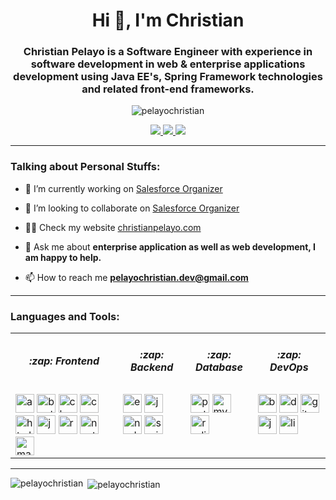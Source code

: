 <h1 align="center">Hi 👋, I'm Christian</h1>

<h3 align="center">Christian Pelayo is a Software Engineer with experience in software development in web & enterprise applications development using Java EE's, Spring Framework technologies and related front-end frameworks.</h3>

<p align="center"> <img src="https://komarev.com/ghpvc/?username=pelayochristian" alt="pelayochristian" /> </p>

<p align="center">
    <a href="https://twitter.com/iamchanpelayo" target="blank">
        <img src="https://img.shields.io/badge/twitter-%231DA1F2.svg?&style=for-the-badge&logo=twitter&logoColor=white" />
    </a>
     <a href="https://linkedin.com/in/christian-pelayo" target="blank">
        <img src="https://img.shields.io/badge/linkedin-%230077B5.svg?&style=for-the-badge&logo=linkedin&logoColor=white" />
    </a>
     <a href="https://instagram.com/_chanpelayo" target="blank">
        <img src="https://img.shields.io/badge/instagram-%23E4405F.svg?&style=for-the-badge&logo=instagram&logoColor=white" />
    </a>
</p>

<hr/>

### Talking about Personal Stuffs:

- 🔭 I’m currently working on [Salesforce Organizer](https://github.com/pelayochristian/salesforce-organizer)

- 👯 I’m looking to collaborate on [Salesforce Organizer](https://github.com/pelayochristian/salesforce-organizer)

- 👨‍💻 Check my website [christianpelayo.com](https://www.christianpelayo.com)

- 💬 Ask me about **enterprise application as well as web development, I am happy to help.**

- 📫 How to reach me **pelayochristian.dev@gmail.com**

<hr/>

### Languages and Tools:
<table>
<tr>
    <td><h5 align="center">:zap: Frontend</h5></td>
    <td><h5 align="center">:zap: Backend</h5></td>
    <td><h5 align="center">:zap: Database</h5></td>
    <td><h5 align="center">:zap: DevOps</h5></td>
</tr>
<tr>
    <td valign="top"> 
        <img src="https://devicons.github.io/devicon/devicon.git/icons/angularjs/angularjs-original.svg" alt="angularjs" width="30" height="30"/> 
        <img src="https://devicons.github.io/devicon/devicon.git/icons/bootstrap/bootstrap-plain.svg" alt="bootstrap" width="30" height="30"/> 
        <img src="https://www.chartjs.org/media/logo-title.svg" alt="chartjs" width="30" height="30"/> 
        <img src="https://devicons.github.io/devicon/devicon.git/icons/css3/css3-original-wordmark.svg" alt="css3" width="30" height="30"/> 
        <img src="https://devicons.github.io/devicon/devicon.git/icons/html5/html5-original-wordmark.svg" alt="html5" width="30" height="30"/>
        <img src="https://devicons.github.io/devicon/devicon.git/icons/javascript/javascript-original.svg" alt="javascript" width="30" height="30"/>
        <img src="https://reactnative.dev/img/header_logo.svg" alt="reactnative" width="30" height="30"/>
        <img src="https://cdn.worldvectorlogo.com/logos/nextjs-3.svg" alt="nextjs" width="30" height="30"/>
        <img src="https://raw.githubusercontent.com/prplx/svg-logos/5585531d45d294869c4eaab4d7cf2e9c167710a9/svg/materialize.svg" alt="materialize" width="30" height="30"/>
    </td>
    <td valign="top"> 
        <img src="https://devicons.github.io/devicon/devicon.git/icons/express/express-original-wordmark.svg" alt="express" width="30" height="30"/> 
        <img src="https://devicons.github.io/devicon/devicon.git/icons/java/java-original-wordmark.svg" alt="java" width="30" height="30"/> 
        <img src="https://devicons.github.io/devicon/devicon.git/icons/nodejs/nodejs-original-wordmark.svg" alt="nodejs" width="30" height="30"/> 
        <img src="https://www.vectorlogo.zone/logos/springio/springio-icon.svg" alt="spring" width="30" height="30"/>
    </td>
     <td valign="top">
        <img src="https://devicons.github.io/devicon/devicon.git/icons/postgresql/postgresql-original-wordmark.svg" alt="postgresql" width="30" height="30"/> 
        <img src="https://devicons.github.io/devicon/devicon.git/icons/mysql/mysql-original-wordmark.svg" alt="mysql" width="30" height="30"/> 
        <img src="https://devicons.github.io/devicon/devicon.git/icons/redis/redis-original-wordmark.svg" alt="redis" width="30" height="30"/>
    </td>
    <td valign="top">
        <img src="https://www.vectorlogo.zone/logos/gnu_bash/gnu_bash-icon.svg" alt="bash" width="30" height="30"/> 
        <img src="https://devicons.github.io/devicon/devicon.git/icons/docker/docker-original-wordmark.svg" alt="docker" width="30" height="30"/> 
        <img src="https://www.vectorlogo.zone/logos/git-scm/git-scm-icon.svg" alt="git" width="30" height="30"/> 
        <img src="https://www.vectorlogo.zone/logos/jenkins/jenkins-icon.svg" alt="jenkins" width="30" height="30"/>
        <img src="https://devicons.github.io/devicon/devicon.git/icons/linux/linux-original.svg" alt="linux" width="30" height="30"/> 
    </td>
</tr>
</table>

<hr/>
<p><img align="left" src="https://github-readme-stats.vercel.app/api/top-langs/?username=pelayochristian&hide=html&theme=dracula" alt="pelayochristian" /></p>
<p>&nbsp;<img align="center" src="https://github-readme-stats.vercel.app/api?username=pelayochristian&show_icons=true&theme=dracula" alt="pelayochristian" /></p>
